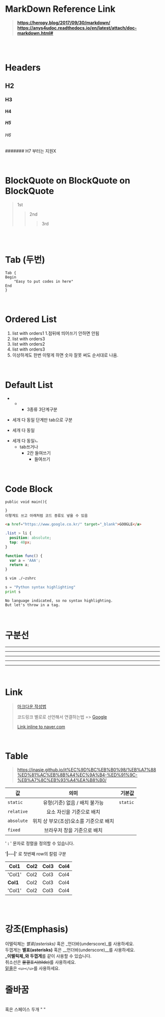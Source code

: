 # **MarkDown Reference Link**

> **https://heropy.blog/2017/09/30/markdown/**  
> **https://anys4udoc.readthedocs.io/en/latest/attach/doc-markdown.html#**

<br>
<br>


# Headers
## H2
### H3
#### H4
##### H5
###### H6
####### H7 부터는 지원X

<br>

# BlockQuote on BlockQuote on BlockQuote

>1st
>>2nd
>>>3rd


<br>
<br>

# Tab (두번)
    Tab { 
    Begin
        "Easy to put codes in here"
    End 
    }
<br>

# Ordered List

1. list with orders1 1.점뒤에 띄어쓰기 안하면 안됨
3. list with orders3
2. list with orders2
2. list with orders3
2. 이상하게도 한번 이렇게 하면 숫자 잘못 써도 순서대로 나옴.
<br>

# Default List
* - +  3종류 3단계구분
- 세개 다 동일 단계만 tab으로 구분
* 세개 다 동일
+ 세개 다 동일ㄴ
  - tab쓰거나
    - 2칸 들여쓰기
      * 들여쓰기


<br>

# Code Block
```
public void main(){

}
이렇게도 쓰고 아래처럼 코드 종류도 넣을 수 있음
```

```html
<a href="https://www.google.co.kr/" target="_blank">GOOGLE</a>
```

```css
.list > li {
  position: absolute;
  top: 40px;
}
```

```javascript
function func() {
  var a = 'AAA';
  return a;
}
```

```bash
$ vim ./~zshrc
```

```python
s = "Python syntax highlighting"
print s
```

```
No language indicated, so no syntax highlighting. 
But let's throw in a tag.
```

<br>

# 구분선

<hr>

* * *
***
- - -
---  


<br>

# Link


> [마크다운 작성법][key]
>
> 코드링크 별로로 선언해서 연결하는법 => [Google][googlelink]
>
> [Link inline to naver.com](https://www.naver.com)
>

[key]:https://gist.github.com/ihoneymon/652be052a0727ad59601
[googlelink]: https://google.com


<br>

# Table

>https://inasie.github.io/it%EC%9D%BC%EB%B0%98/%EB%A7%88%ED%81%AC%EB%8B%A4%EC%9A%B4-%ED%91%9C-%EB%A7%8C%EB%93%A4%EA%B8%B0/

| 값 | 의미 | 기본값 |
|---|:---:|---:|
| `static` | 유형(기준) 없음 / 배치 불가능 | `static` |
| `relative` | 요소 자신을 기준으로 배치 |  |
| `absolute` | 위치 상 부모(조상)요소를 기준으로 배치 |  |
| `fixed` | 브라우저 창을 기준으로 배치 |  |

' __:__ ' 문자로 정렬을 정의할 수 있습니다.

'__|---|__' 로 첫번째 row의 칼럼 구분

| Col1 | Col2 | Col3 | Col4 |  
|---|---|---|---|
| 'Col1' | Col2 | Col3 | Col4 | 
| __Col1__ | Col2 | Col3 | Col4 | 
| 'Col1' | Col2 | Col3 | Col4 | 


<br>
<br>

# 강조(Emphasis)

이텔릭체는 *별표(asterisks)* 혹은 _언더바(underscore)_를 사용하세요.  
두껍게는 **별표(asterisks)** 혹은 __언더바(underscore)__를 사용하세요.  
**_이텔릭체_와 두껍게**를 같이 사용할 수 있습니다.  
취소선은 ~~물결표시(tilde)~~를 사용하세요.  
<u>밑줄</u>은 `<u></u>`를 사용하세요.  



# 줄바꿈
<br>
혹은 스페이스 두개 "  "

